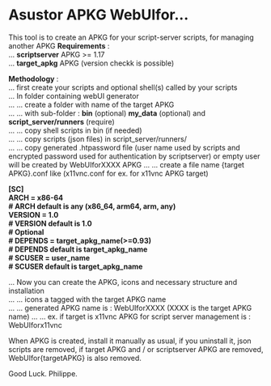 # Asustor APKG WebUIfor...
This tool is to create an APKG for your script-server scripts, for managing another APKG
**Requirements** :  
... **scriptserver** APKG >= 1.17  
... **target_apkg** APKG (version checkk is possible)
  
**Methodology** :  
... first create your scripts and optional shell(s) called by your scripts  
... In folder containing webUI generator  
... ... create a folder with name of the target APKG  
... ... with sub-folder : **bin** (optional) **my_data** (optional) and **script_server/runners** (require)  
... ... copy shell scripts in bin (if needed)  
... ... copy scripts (json files) in script_server/runners/    
... ... copy generated .htpassword file (user name used by scripts and encrypted password used for authentication by scriptserver) or empty user will be created by WebUIforXXXX APKG
... ... create a file name {target APKG}.conf like (x11vnc.conf for ex. for x11vnc APKG target)

**[SC]  
ARCH = x86-64  
\# ARCH default is any (x86_64, arm64, arm, any)  
VERSION = 1.0  
\# VERSION default is 1.0  
\# Optional  
\# DEPENDS = target_apkg_name(>=0.93)  
\# DEPENDS default is target_apkg_name  
\# SCUSER = user_name  
\# SCUSER default is target_apkg_name**

... Now you can create the APKG, icons and necessary structure and installation  
... ... icons a tagged with the target APKG name  
... ... generated APKG name is : WebUIforXXXX (XXXX is the target APKG name)
... ... ex. if target is x11vnc APKG for script server management is : WebUIforx11vnc

When APKG is created, install it manually as usual, if you uninstall it, json scripts are removed, if target APKG and / or scriptserver APKG are removed, WebUIfor{targetAPKG} is also removed.

Good Luck.
Philippe.